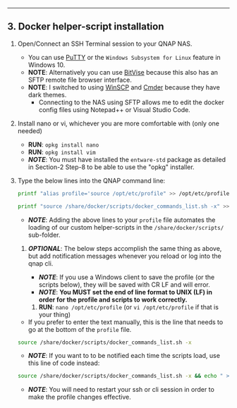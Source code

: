 ---------------------------------------

## 3. Docker helper-script installation

1. Open/Connect an SSH Terminal session to your QNAP NAS. 
   * You can use [PuTTY](https://putty.org/) or the `Windows Subsystem for Linux` feature in Windows 10.
   * **NOTE**: Alternatively you can use [BitVise](https://www.bitvise.com/ssh-client-download) because this also has an SFTP remote file browser interface.
   * **NOTE**: I switched to using [WinSCP](https://winscp.net/eng/download.php) and [Cmder](https://cmder.net/) because they have dark themes.
     - Connecting to the NAS using SFTP allows me to edit the docker config files using Notepad++ or Visual Studio Code.

1. Install nano or vi, whichever you are more comfortable with (only one needed)
   - **RUN**: `opkg install nano`
   - **RUN**: `opkg install vim`
   - ***NOTE***: You must have installed the `entware-std` package as detailed in Section-2 Step-8 to be able to use the "opkg" installer.

1. Type the below lines into the QNAP command line:
   ```bash
   printf "alias profile='source /opt/etc/profile" >> /opt/etc/profile
   ```
   ```bash
   printf "source /share/docker/scripts/docker_commands_list.sh -x" >> /opt/etc/profile
   ```
   - ***NOTE***: Adding the above lines to your `profile` file automates the loading of our custom helper-scripts in the `/share/docker/scripts/` sub-folder.

   1. ***OPTIONAL***: The below steps accomplish the same thing as above, but add notification messages whenever you reload or log into the qnap cli.
      - ***NOTE***: If you use a Windows client to save the profile (or the scripts below), they will be saved with CR LF and will error.
      - ***NOTE***: **You MUST set the end of line format to UNIX (LF) in order for the profile and scripts to work correctly.**
  
      1. **RUN**: `nano /opt/etc/profile` (or `vi /opt/etc/profile` if that is your thing)
   - If you prefer to enter the text manually, this is the line that needs to go at the bottom of the `profile` file.
   ```bash
   source /share/docker/scripts/docker_commands_list.sh -x
   ```
   - ***NOTE***: If you want to to be notified each time the scripts load, use this line of code instead:
   ```bash
   source /share/docker/scripts/docker_commands_list.sh -x && echo " >> '.../docker_commands_list.sh' successfully loaded" || echo " -- ERROR: could not import '.../docker_commands_list.sh'"
   ```
   - ***NOTE***: You will need to restart your ssh or cli session in order to make the profile changes effective.
